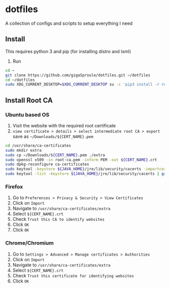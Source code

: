 # dotfiles
A collection of configs and scripts to setup everything I need

## Install
This requires python 3 and pip (for installing distro and lxml)

1. Run

  ```sh
  cd ~
  git clone https://github.com/gigaSproule/dotfiles.git ~/dotfiles
  cd ~/dotfiles
  sudo XDG_CURRENT_DESKTOP=$XDG_CURRENT_DESKTOP su -c 'pip3 install -r requirements.txt && ./install.py [-d | --development | -p | --personal | -s | --server | -v | --vm | -h | --help]'
  ```

## Install Root CA
### Ubuntu based OS
1. Visit the website with the required root certificate
2. `view certificate > details > select intermediate root CA > export` save as `~/Downloads/${CERT_NAME}.pem`

```bash
cd /usr/share/ca-certificates
sudo mkdir extra
sudo cp ~/Downloads/${CERT_NAME}.pem ./extra
sudo openssl x509 -in root-ca.pem -inform PEM -out ${CERT_NAME}.crt
sudo dpkg-reconfigure ca-certificates
sudo keytool -keystore ${JAVA_HOME}/jre/lib/security/cacerts -importcert -alias ${CERT_NAME} -file /usr/share/ca-certificates/extra/${CERT_NAME}.crt
sudo keytool -list -keystore ${JAVA_HOME}/jre/lib/security/cacerts | grep ${CERT_NAME} 
```

### Firefox
1. Go to `Preferences > Privacy & Security > View Certificates`
2. Click on `Import`
3. Navigate to `/usr/share/ca-certificates/extra`
4. Select `${CERT_NAME}.crt`
5. Check `Trust this CA to identify websites`
6. Click `OK`
7. Click `OK`

### Chrome/Chromium
1. Go to `Settings > Advanced > Manage certificates > Authorities`
2. Click on `Import`
3. Navigate to `/usr/share/ca-certificates/extra`
4. Select `${CERT_NAME}.crt`
5. Check `Trust this certificate for identifying websites`
6. Click `OK`
